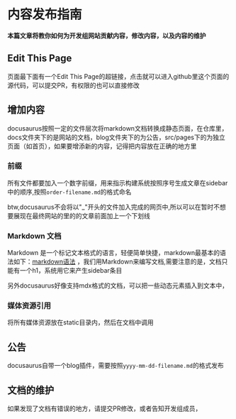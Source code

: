 # 内容发布指南
**本篇文章将教你如何为开发组网站贡献内容，修改内容，以及内容的维护**
## Edit This Page
页面最下面有一个Edit This Page的超链接，点击就可以进入github里这个页面的源代码，可以提交PR，有权限的也可以直接修改
## 增加内容
docusaurus按照一定的文件层次将markdown文档转换成静态页面，在仓库里，docs文件夹下的是网站的文档，blog文件夹下的为公告，src/pages下的为独立页面（如首页），如果要增添新的内容，记得把内容放在正确的地方里
### 前缀
所有文件都要加入一个数字前缀，用来指示构建系统按照序号生成文章在sidebar中的顺序,按照`order-filename.md`的格式命名

btw,docusaurus不会将以"_"开头的文件加入完成的网页中,所以可以在暂时不想要展现在最终网站的里的的文章前面加上一个下划线
### Markdown 文档
Markdown 是一个标记文本格式的语言，轻便简单快捷，markdown最基本的语法如下：[markdown语法](https://commonmark.org/) ，我们用Markdown来编写文档,需要注意的是，文档只能有一个h1，系统用它来产生sidebar条目

另外docusaurus好像支持mdx格式的文档，可以把一些动态元素插入到文本中，
### 媒体资源引用
将所有媒体资源放在static目录内，然后在文档中调用

## 公告
docusaurus自带一个blog插件，需要按照`yyyy-mm-dd-filename.md`的格式发布

## 文档的维护
如果发现了文档有错误的地方，请提交PR修改，或者告知开发组成员，
